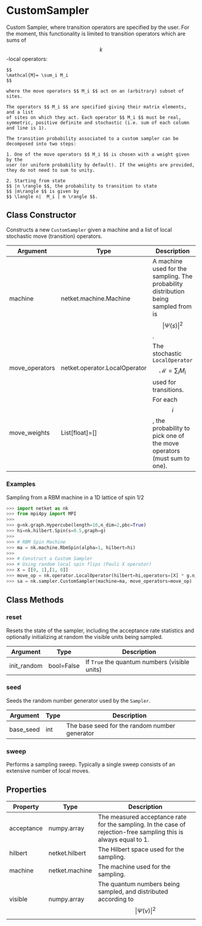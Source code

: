 # CustomSampler
Custom Sampler, where transition operators are specified by the user.
    For the moment, this functionality is limited to transition operators which
    are sums of $$k$$-local operators:

    $$
    \mathcal{M}= \sum_i M_i
    $$

    where the move operators $$ M_i $$ act on an (arbitrary) subset of sites.

    The operators $$ M_i $$ are specified giving their matrix elements, and a list
    of sites on which they act. Each operator $$ M_i $$ must be real,
    symmetric, positive definite and stochastic (i.e. sum of each column and line is 1).

    The transition probability associated to a custom sampler can be decomposed into two steps:

    1. One of the move operators $$ M_i $$ is chosen with a weight given by the
    user (or uniform probability by default). If the weights are provided,
    they do not need to sum to unity.

    2. Starting from state
    $$ |n \rangle $$, the probability to transition to state
    $$ |m\rangle $$ is given by
    $$ \langle n|  M_i | m \rangle $$.

## Class Constructor
Constructs a new ``CustomSampler`` given a machine and a list of local
stochastic move (transition) operators.

|   Argument   |            Type             |                                            Description                                             |
|--------------|-----------------------------|----------------------------------------------------------------------------------------------------|
|machine       |netket.machine.Machine       |A machine used for the sampling. The probability distribution being sampled from is $$\|\Psi(s)\|^2$$.|
|move_operators|netket.operator.LocalOperator|The stochastic `LocalOperator` $$\mathcal{M}= \sum_i M_i$$ used for transitions.                    |
|move_weights  |List[float]=[]               |For each $$ i $$, the probability to pick one of the move operators (must sum to one).              |


### Examples
Sampling from a RBM machine in a 1D lattice of spin 1/2

```python
>>> import netket as nk
>>> from mpi4py import MPI
>>>
>>> g=nk.graph.Hypercube(length=10,n_dim=2,pbc=True)
>>> hi=nk.hilbert.Spin(s=0.5,graph=g)
>>>
>>> # RBM Spin Machine
>>> ma = nk.machine.RbmSpin(alpha=1, hilbert=hi)
>>>
>>> # Construct a Custom Sampler
>>> # Using random local spin flips (Pauli X operator)
>>> X = [[0, 1],[1, 0]]
>>> move_op = nk.operator.LocalOperator(hilbert=hi,operators=[X] * g.n_sites,acting_on=[[i] for i in range(g.n_sites)])
>>> sa = nk.sampler.CustomSampler(machine=ma, move_operators=move_op)

```



## Class Methods 
### reset
Resets the state of the sampler, including the acceptance rate statistics
and optionally initializing at random the visible units being sampled.

| Argument  |   Type   |                  Description                  |
|-----------|----------|-----------------------------------------------|
|init_random|bool=False|If ``True`` the quantum numbers (visible units)|


### seed
Seeds the random number generator used by the ``Sampler``.

|Argument |Type|                 Description                 |
|---------|----|---------------------------------------------|
|base_seed|int |The base seed for the random number generator|


### sweep
Performs a sampling sweep. Typically a single sweep
consists of an extensive number of local moves.



## Properties

| Property |               Type               |                                                        Description                                                        |
|----------|----------------------------------|---------------------------------------------------------------------------------------------------------------------------|
|acceptance|         numpy.array              | The measured acceptance rate for the sampling.         In the case of rejection-free sampling this is always equal to 1.  |
|hilbert   |         netket.hilbert           | The Hilbert space used for the sampling.                                                                                  |
|machine   |         netket.machine           | The machine used for the sampling.                                                                                        |
|visible   |                       numpy.array| The quantum numbers being sampled,                        and distributed according to $$\|\Psi(v)\|^2$$                    |

